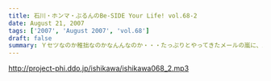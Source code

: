 ```yaml
---
title: 石川・ホンマ・ぶるんのBe-SIDE Your Life! vol.68-2
date: August 21, 2007
tags: ['2007', 'August 2007', 'vol.68']
draft: false
summary: Ｙセツなのか稚拙なのかなんんなのか・・・たっぷりとやってきたメールの嵐に、二本目はそんなコーナーに終始！！うーん、残暑お見舞い申し上げます・・・NAMAE
---
```


http://project-phi.ddo.jp/ishikawa/ishikawa068_2.mp3
